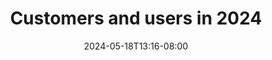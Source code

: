 ---
title: "Customers and users in 2024"
date: "2024-05-18T13:16-08:00"
tags: ["tech"]
description: "Up until a few years ago, the adage of theinternet was that if you weren’t paying for something, your data was being harvested and sold as the real product. This informed many of the decisions I made: using Apple and paying for iCloud instead of “free” Google products, and paying for a whole bunch of software and other digital services."
link: "https://derekkedziora.com/notes/20240518-customers-and-users-in-2024"
---